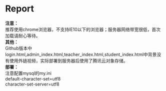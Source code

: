 # Report

**注意：**    
推荐使用chrome浏览器，不支持IE10以下的浏览器；服务器网络带宽很低，首次加载请耐心等待。    
**其他：**    
Github版本中login.html,admin_index.html,teacher_index.html,student_index.html中背景没有使用外链视频，实际部署到服务器后使用了腾讯云对象存储。  
**部署：**    
注意配置mysql的my.ini    
default-character-set=utf8     
character-set-server=utf8   


